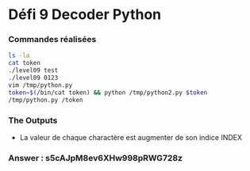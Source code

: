 # Défi 9 Decoder Python

### Commandes réalisées
```bash
ls -la
cat token
./level09 test
./level09 0123
vim /tmp/python.py
token=$(/bin/cat token) && python /tmp/python2.py $token
/tmp/python.py /token
```
### The Outputs

* La valeur de chaque charactère est augmenter de son indice INDEX

### Answer : s5cAJpM8ev6XHw998pRWG728z
